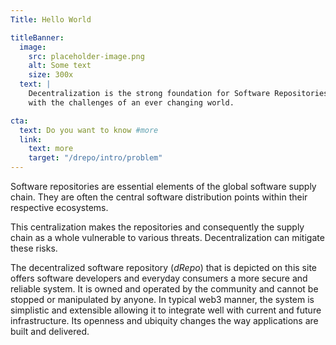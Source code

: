 ```yaml
---
Title: Hello World

titleBanner:
  image: 
    src: placeholder-image.png
    alt: Some text
    size: 300x
  text: |
    Decentralization is the strong foundation for Software Repositories to grow
    with the challenges of an ever changing world.

cta:
  text: Do you want to know #more
  link:
    text: more
    target: "/drepo/intro/problem"
---
```


Software repositories are essential elements of the global software supply
chain. They are often the central software distribution points within their
respective ecosystems.

This centralization makes the repositories and consequently the supply chain as
a whole vulnerable to various threats. Decentralization can mitigate these
risks.

The decentralized software repository (_dRepo_) that is depicted on this site
offers software developers and everyday consumers a more secure and reliable
system.
It is owned and operated by the community and cannot be stopped or manipulated
by anyone.
In typical web3 manner, the system is simplistic and extensible allowing it to
integrate well with current and future infrastructure.
Its openness and ubiquity changes the way applications are built and delivered.

